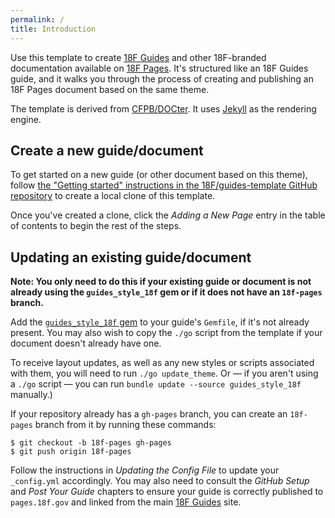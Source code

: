 ```yaml
---
permalink: /
title: Introduction
---
```

Use this template to create [18F Guides](http://pages.18f.gov/guides/)
and other 18F-branded documentation available on [18F
Pages](https://pages.18f.gov/). It's structured like an 18F Guides guide,
and it walks you through the process of creating and publishing an 18F Pages document based on
the same theme.

The template is derived from [CFPB/DOCter](https://github.com/CFPB/DOCter).
It uses [Jekyll](http://jekyllrb.com/) as the rendering engine.

## Create a new guide/document

To get started on a new guide (or other document based on this theme), 
follow [the "Getting started" instructions in the 18F/guides-template GitHub
repository](https://github.com/18F/guides-template/#getting-started) to create
a local clone of this template.

Once you've created a clone, click the _Adding a New Page_ entry in the
table of contents to begin the rest of the steps.

## Updating an existing guide/document

__Note: You only need to do this if your existing guide or document is not already
using the `guides_style_18f` gem or if it does not have an `18f-pages`
branch.__

Add the [`guides_style_18f` gem](https://github.com/18F/guides-style) to your
guide's `Gemfile`, if it's not already present. You may also wish to copy the
`./go` script from the template if your document doesn't already have one.

To receive layout updates, as well as any new styles or scripts associated
with them, you will need to run `./go update_theme`. Or — if you aren't using
a `./go` script — you can run `bundle update --source guides_style_18f`
manually.)

If your repository already has a `gh-pages` branch, you can create an
`18f-pages` branch from it by running these commands:

```
$ git checkout -b 18f-pages gh-pages
$ git push origin 18f-pages
```

Follow the instructions in _Updating the Config File_ to update your
`_config.yml` accordingly. You may also need to consult the _GitHub Setup_ and
_Post Your Guide_ chapters to ensure your guide is correctly published to
`pages.18f.gov` and linked from the main [18F
Guides](http://pages.18f.gov/guides/) site.
